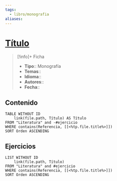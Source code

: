 ```yaml
---
tags:
  - libro/monografia
aliases:
---
```

# [Título]()

>[!info]+ Ficha
>- **Tipo**:: Monografía
>- **Temas**::
>- **Idioma**::
>- **Autores**::
>- **Fecha**::

## Contenido
```dataview
TABLE WITHOUT ID
    link(file.path, Título) AS Título
FROM "Literatura" and -#ejercicio
WHERE contains(Referencia, [[<%tp.file.title%>]])
SORT Orden ASCENDING
```

## Ejercicios
```dataview
LIST WITHOUT ID
    link(file.path, Título)
FROM "Literatura" and #ejercicio
WHERE contains(Referencia, [[<%tp.file.title%>]])
SORT Orden ASCENDING
```

